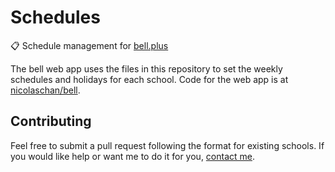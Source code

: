 # Schedules
📋 Schedule management for [bell.plus](https://bell.plus)

The bell web app uses the files in this repository to set the weekly schedules and holidays for each school.
Code for the web app is at [nicolaschan/bell](https://github.com/nicolaschan/bell).

## Contributing
Feel free to submit a pull request following the format for existing schools. If you would like help or want me to do it for you, [contact me](https://blog.bell.plus/contact/).
